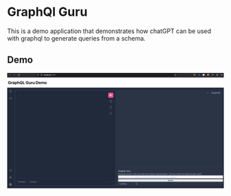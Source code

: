 # GraphQl Guru

This is a demo application that demonstrates how chatGPT can be used with graphql to generate queries from a schema.

## Demo

![Demo](graphql-guru-demo.gif)
